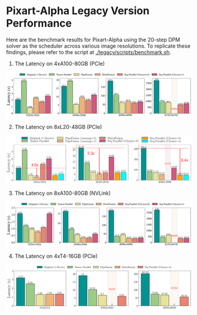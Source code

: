 # Pixart-Alpha Legacy Version Performance

Here are the benchmark results for Pixart-Alpha using the 20-step DPM solver as the scheduler across various image resolutions. 
To replicate these findings, please refer to the script at [./legacy/scripts/benchmark.sh](./legacy/scripts/benchmark.sh).

1. The Latency on 4xA100-80GB (PCIe)

<div align="center">
    <img src="../../assets/latency-A100-PCIe.png" alt="A100 PCIe latency">
</div>

2. The Latency on 8xL20-48GB (PCIe)

<div align="center">
    <img src="../../assets/latency-L20.png" alt="L20 latency">
</div>

3. The Latency on 8xA100-80GB (NVLink)

<div align="center">
    <img src="../../assets/latency-A100-NVLink.png" alt="latency-A100-NVLink">
</div>

4. The Latency on 4xT4-16GB (PCIe)

<div align="center">
    <img src="../../assets/latency-T4.png" 
    alt="latency-T4">
</div>
